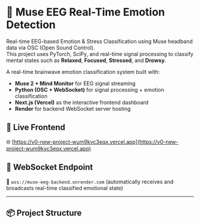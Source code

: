 # 🧠 Muse EEG Real-Time Emotion Detection

Real-time EEG-based Emotion & Stress Classification using Muse headband data via OSC (Open Sound Control).  
This project uses PyTorch, SciPy, and real-time signal processing to classify mental states such as **Relaxed**, **Focused**, **Stressed**, and **Drowsy**.

A real-time brainwave emotion classification system built with:

- **Muse 2 + Mind Monitor** for EEG signal streaming
- **Python (OSC + WebSocket)** for signal processing + emotion classification
- **Next.js (Vercel)** as the interactive frontend dashboard
- **Render** for backend WebSocket server hosting

## 🚀 Live Frontend

🌐 [https://v0-new-project-wum9kvc3eqx.vercel.app](https://v0-new-project-wum9kvc3eqx.vercel.app)

## 📡 WebSocket Endpoint

🧩 `wss://muse-eeg-backend.onrender.com` (automatically receives and broadcasts real-time classified emotional state)

---

## 📦 Project Structure

